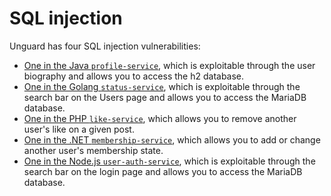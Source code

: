 # SQL injection

Unguard has four SQL injection vulnerabilities:
* [One in the Java `profile-service`](./SQLI-PROFILE-SERVICE-H2.md), which is exploitable through the user biography and allows you to access the h2 database.
* [One in the Golang `status-service`](./SQLI-STATUS-SERVICE-MARIADB.md), which is exploitable through the search bar on the Users page and allows you to access the MariaDB database.
* [One in the PHP `like-service`](./SQLI-LIKE-SERVICE-REMOVE-LIKE.md), which allows you to remove another user's like on a given post.
* [One in the .NET `membership-service`](./SQLI-MEMBERSHIP-SERVICE-MARIADB.md), which allows you to add or change another user's membership state.
* [One in the Node.js `user-auth-service`](./SQLI-MEMBERSHIP-SERVICE-MARIADB.md), which is exploitable through the search bar on the login page and allows you to access the MariaDB database.
